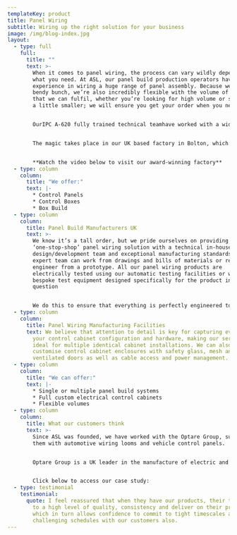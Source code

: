 ```yaml
---
templateKey: product
title: Panel Wiring
subtitle: Wiring up the right solution for your business
image: /img/blog-index.jpg
layout:
  - type: full
    full:
      title: ""
      text: >-
        When it comes to panel wiring, the process can vary wildly depending on
        what you need. At ASL, our panel build production operators have
        experience in wiring a huge range of panel assembly. Because we’re a
        bendy bunch, we’re also incredibly flexible with the volume of orders
        that we can fulfil, whether you’re looking for high volume or something
        a little smaller; we will ensure you get your order when you need it. 


        OurIPC A-620 fully trained technical teamhave worked with a wide range of industries including, automotive, nuclear, security and utilities.


        The magic takes place in our UK based factory in Bolton, which is set up as a full-service panel wiring manufacturer in order to save you money on your panels and sub-assemblies with a fast turnaround and competitively priced products.


        **Watch the video below to visit our award-winning factory**
  - type: column
    column:
      title: "We offer:"
      text: |-
        * Control Panels
        * Control Boxes
        * Box Build
  - type: column
    column:
      title: Panel Build Manufacturers UK
      text: >-
        We know it’s a tall order, but we pride ourselves on providing a
        ‘one-stop-shop’ panel wiring solution with a technical in-house
        design/development team and exceptional manufacturing standards. Our
        expert team can work from drawings and bills of materials or reverse
        engineer from a prototype. All our panel wiring products are
        electrically tested using our automatic testing facilities or with
        bespoke test equipment designed specifically for the product in
        question 


        We do this to ensure that everything is perfectly engineered to your requirements and that it works how it should, each and every time.
  - type: column
    column:
      title: Panel Wiring Manufacturing Facilities
      text: We believe that attention to detail is key for capturing every aspect of
        your control cabinet configuration and hardware, making our service
        ideal for multiple identical cabinet installations. We can also
        customise control cabinet enclosures with safety glass, mesh and steel
        ventilated doors as well as cable access and power management.
  - type: column
    column:
      title: "We can offer:"
      text: |-
        * Single or multiple panel build systems
        * Full custom electrical control cabinets  
        * Flexible volumes
  - type: column
    column:
      title: What our customers think
      text: >-
        Since ASL was founded, we have worked with the Optare Group, supplying
        them with automotive wiring looms and vehicle control panels.


        Optare Group is a UK leader in the manufacture of electric and hybrid buses and coaches. To learn more about how we continue to maintain our great relationship with Optare and help them with their range of electrical wiring assemblies. 


        Click below to access our case study:
  - type: testimonial
    testimonial:
      quote: I feel reassured that when they have our products, their team manufacture
        to a high level of quality, consistency and deliver on their promises
        which in turn allows confidence to commit to tight timescales and
        challenging schedules with our customers also.
---
```

